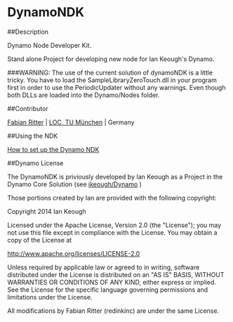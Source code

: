 DynamoNDK
=========

##Description

Dynamo Node Developer Kit.

Stand alone Project for developing new node for Ian Keough's Dynamo.

###WARNING: The use of the current solution of dynamoNDK is a little tricky. You have to load the SampleLibraryZeroTouch.dll in your program first in order to use the PeriodicUpdater without any warnings. Even though both DLLs are loaded into the Dynamo/Nodes folder.

##Contributor

[Fabian Ritter](https://github.com/redinkinc) | [LOC, TU München](http://www.loc.tum.de) | Germany

##Using the NDK

[How to set up the Dynamo NDK](https://github.com/redinkinc/DynamoNDK/wiki/Set-up-the-DynamoNDK)

##Dynamo License

The DynamoNDK is priviously developed by Ian Keough as a Project in the Dynamo Core Solution (see 
[ikeough/Dynamo](https://github.com/ikeough/Dynamo) )

Those portions created by Ian are provided with the following copyright:

Copyright 2014 Ian Keough

Licensed under the Apache License, Version 2.0 (the "License"); you may not use this file except in compliance with the License. You may obtain a copy of the License at

http://www.apache.org/licenses/LICENSE-2.0

Unless required by applicable law or agreed to in writing, software distributed under the License is distributed on an "AS IS" BASIS, WITHOUT WARRANTIES OR CONDITIONS OF ANY KIND, either express or implied. See the License for the specific language governing permissions and limitations under the License.

All modifications by Fabian Ritter (redinkinc) are under the same License.
